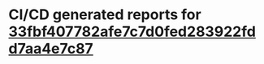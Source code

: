 # CI/CD generated reports for [33fbf407782afe7c7d0fed283922fdd7aa4e7c87](https://github.com/hydephp/develop/commit/33fbf407782afe7c7d0fed283922fdd7aa4e7c87)
